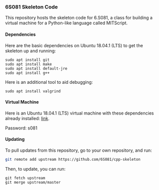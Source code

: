 ### 6S081 Skeleton Code

This repository hosts the skeleton code for 6.S081, a class for building a virtual machine for a Python-like language called MITScript.

#### Dependencies

Here are the basic dependencies on Ubuntu 18.04.1 (LTS) to get the skeleton up and running:

```
sudo apt install git 
sudo apt install make
sudo apt install default-jre
sudo apt install g++
```

Here is an additional tool to aid debugging:

```
sudo apt install valgrind

```

#### Virtual Machine

Here is an Ubuntu 18.04.1 (LTS) virtual machine with these dependencies already installed:
[link](https://drive.google.com/open?id=1JSB0ueE2sXz2fG8O42Kw0JCKHKwgc2Vv).

Password: s081

#### Updating
To pull updates from this repository, go to your own repository, and run:
```sh
git remote add upstream https://github.com/6S081/cpp-skeleton
```

Then, to update, you can run:
```
git fetch upstream
git merge upstream/master
```
